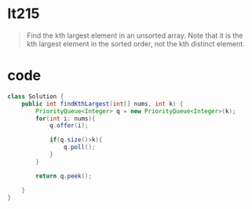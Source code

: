 # lt215
> Find the kth largest element in an unsorted array. Note that it is the kth largest element in the sorted order, not the kth distinct element.


# code
```java
class Solution {
    public int findKthLargest(int[] nums, int k) {
        PriorityQueue<Integer> q = new PriorityQueue<Integer>(k);
        for(int i: nums){
            q.offer(i);

            if(q.size()>k){
                q.poll();
            }
        }

        return q.peek();

    }
}
```